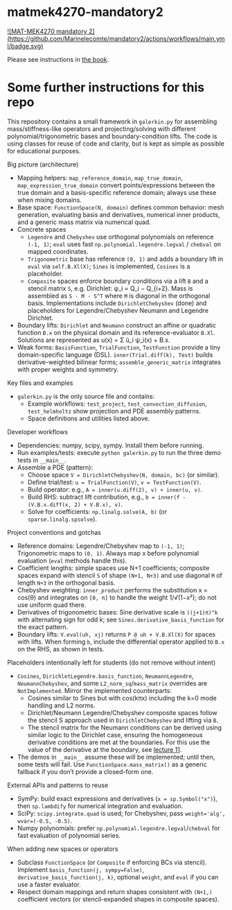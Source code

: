 # matmek4270-mandatory2

[![MAT-MEK4270 mandatory 2]
(https://github.com/Marinelecomte/mandatory2/actions/workflows/main.yml/badge.svg)](https://github.com/Marinelecomte-mandatory2/actions/workflows/main.yml)


Please see instructions in [the book](https://matmek-4270.github.io/matmek4270-book/mandatory2.html).


# Some further instructions for this repo

This repository contains a small framework in `galerkin.py` for assembling mass/stiffness-like operators and projecting/solving with different polynomial/trigonometric bases and boundary-condition lifts. The code is using classes for reuse of code and clarity, but is kept as simple as possible for educational purposes.

Big picture (architecture)
- Mapping helpers: `map_reference_domain`, `map_true_domain`, `map_expression_true_domain` convert points/expressions between the true domain and a basis-specific reference domain; always use these when mixing domains.
- Base space: `FunctionSpace(N, domain)` defines common behavior: mesh generation, evaluating basis and derivatives, numerical inner products, and a generic mass matrix via numerical quad.
- Concrete spaces
  - `Legendre` and `Chebyshev` use orthogonal polynomials on reference `(-1, 1)`; `eval` uses fast `np.polynomial.legendre.legval` / `chebval` on mapped coordinates.
  - `Trigonometric` base has reference `(0, 1)` and adds a boundary lift in `eval` via `self.B.Xl(X)`; `Sines` is implemented, `Cosines` is a placeholder.
  - `Composite` spaces enforce boundary conditions via a lift `B` and a stencil matrix `S`, e.g. Dirichlet: ψ_i = Q_i − Q_{i+2}. Mass is assembled as `S · M · S^T` where `M` is diagonal in the orthogonal basis. Implementations include `DirichletChebyshev` (done) and placeholders for Legendre/Chebyshev Neumann and Legendre Dirichlet.
- Boundary lifts: `Dirichlet` and `Neumann` construct an affine or quadratic function `B.x` on the physical domain and its reference-evaluator `B.Xl`. Solutions are represented as u(x) = Σ û_i ψ_i(x) + B.x.
- Weak forms: `BasisFunction`, `TrialFunction`, `TestFunction` provide a tiny domain-specific language (DSL). `inner(Trial.diff(k), Test)` builds derivative-weighted bilinear forms; `assemble_generic_matrix` integrates with proper weights and symmetry.

Key files and examples
- `galerkin.py` is the only source file and contains:
  - Example workflows: `test_project`, `test_convection_diffusion`, `test_helmholtz` show projection and PDE assembly patterns.
  - Space definitions and utilities listed above.

Developer workflows
- Dependencies: numpy, scipy, sympy. Install them before running.
- Run examples/tests: execute `python galerkin.py` to run the three demo tests in `__main__`.
- Assemble a PDE (pattern):
  - Choose space `V = DirichletChebyshev(N, domain, bc)` (or similar).
  - Define trial/test: `u = TrialFunction(V)`, `v = TestFunction(V)`.
  - Build operator: e.g., `A = inner(u.diff(2), v) + inner(u, v)`.
  - Build RHS: subtract lift contribution, e.g., `b = inner(f - (V.B.x.diff(x, 2) + V.B.x), v)`.
  - Solve for coefficients: `np.linalg.solve(A, b)` (or `sparse.linalg.spsolve`).

Project conventions and gotchas
- Reference domains: Legendre/Chebyshev map to `(-1, 1)`; Trigonometric maps to `(0, 1)`. Always map x before polynomial evaluation (`eval` methods handle this).
- Coefficient lengths: simple spaces use N+1 coefficients; composite spaces expand with stencil `S` of shape `(N+1, N+3)` and use diagonal `M` of length `N+3` in the orthogonal basis.
- Chebyshev weighting: `inner_product` performs the substitution x = cos(θ) and integrates on `[0, π]` to handle the weight 1/√(1−x²); do not use uniform quad there.
- Derivatives of trigonometric bases: Sine derivative scale is `((j+1)π)^k` with alternating sign for odd k; see `Sines.derivative_basis_function` for the exact pattern.
- Boundary lifts: `V.eval(uh, xj)` returns `P @ uh + V.B.Xl(X)` for spaces with lifts. When forming `b`, include the differential operator applied to `B.x` on the RHS, as shown in tests.

Placeholders intentionally left for students (do not remove without intent)
- `Cosines`, `DirichletLegendre.basis_function`, `NeumannLegendre`, `NeumannChebyshev`, and some `L2_norm_sq`/`mass_matrix` overrides are `NotImplemented`. Mirror the implemented counterparts:
  - Cosines similar to Sines but with cos(kπx) including the k=0 mode handling and L2 norms.
  - Dirichlet/Neumann Legendre/Chebyshev composite spaces follow the stencil S approach used in `DirichletChebyshev` and lifting via `B`.
  - The stencil matrix for the Neumann conditions can be derived using similar logic to the Dirichlet case, ensuring the homogeneous derivative conditions are met at the boundaries. For this use the value of the derivative at the boundary, see [lecture 11](https://matmek-4270.github.io/matmek4270-book/lecture11.html#neumann-boundary-conditions).
- The demos in `__main__` assume these will be implemented; until then, some tests will fail. Use `FunctionSpace.mass_matrix()` as a generic fallback if you don’t provide a closed-form one.

External APIs and patterns to reuse
- SymPy: build exact expressions and derivatives (`x = sp.Symbol("x")`), then `sp.lambdify` for numerical integration and evaluation.
- SciPy: `scipy.integrate.quad` is used; for Chebyshev, pass `weight='alg', wvar=(-0.5, -0.5)`.
- Numpy polynomials: prefer `np.polynomial.legendre.legval`/`chebval` for fast evaluation of polynomial series.

When adding new spaces or operators
- Subclass `FunctionSpace` (or `Composite` if enforcing BCs via stencil). Implement `basis_function(j, sympy=False)`, `derivative_basis_function(j, k)`, optional `weight`, and `eval` if you can use a faster evaluator.
- Respect domain mappings and return shapes consistent with `(N+1,)` coefficient vectors (or stencil-expanded shapes in composite spaces).
